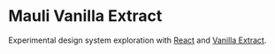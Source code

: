 # Mauli Vanilla Extract

Experimental design system exploration with [React](https://reactjs.org) and [Vanilla Extract](https://vanilla-extract.style).
